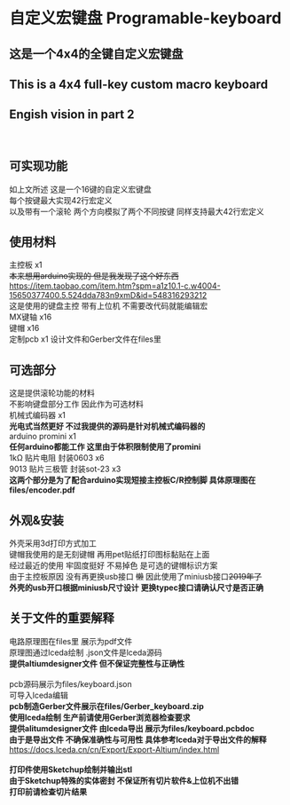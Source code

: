 # 自定义宏键盘 Programable-keyboard

这是一个4x4的全键自定义宏键盘 
----
This is a 4x4 full-key custom macro keyboard
----
Engish vision in part 2
----
<br>

可实现功能
----
如上文所述 这是一个16键的自定义宏键盘<br>
每个按键最大实现42行宏定义<br>
以及带有一个滚轮 两个方向模拟了两个不同按键 同样支持最大42行宏定义<br>


使用材料
----
主控板 x1 <br>
~~本来想用arduino实现的 但是我发现了这个好东西~~ <br>
https://item.taobao.com/item.htm?spm=a1z10.1-c.w4004-15650377400.5.524dda783n9xmD&id=548316293212  <br>
这是使用的键盘主控 带有上位机 不需要改代码就能编辑宏  <br>
MX键轴 x16 <br>
键帽 x16 <br>
定制pcb x1 设计文件和Gerber文件在files里 <br>

可选部分
----
这是提供滚轮功能的材料 <br>
不影响键盘部分工作 因此作为可选材料 <br>
机械式编码器 x1 <br>
**光电式当然更好 不过我提供的源码是针对机械式编码器的** <br>
arduino promini x1 <br>
**任何arduino都能工作 这里由于体积限制使用了promini** <br>
1kΩ 贴片电阻 封装0603 x6 <br>
9013 贴片三极管 封装sot-23 x3 <br>
**这两个部分是为了配合arduino实现短接主控板C/R控制脚 具体原理图在files/encoder.pdf** <br>

外观&安装
----
外壳采用3d打印方式加工 <br>
键帽我使用的是无刻键帽 再用pet贴纸打印图标黏贴在上面 <br>
经过最近的使用 牢固度挺好 不易掉色 是可选的键帽标识方案 <br>
由于主控板原因 没有再更换usb接口 ~~懒~~ 因此使用了miniusb接口~~2019年了~~ <br>
**外壳的usb开口根据miniusb尺寸设计 更换typec接口请确认尺寸是否正确** <br>

关于文件的重要解释
----
电路原理图在files里 展示为pdf文件 <br> 
原理图通过lceda绘制 .json文件是lceda源码 <br> 
**提供altiumdesigner文件 但不保证完整性与正确性** <br>
<br>
pcb源码展示为files/keyboard.json<br>
可导入lceda编辑 <br>
**pcb制造Gerber文件展示在files/Gerber_keyboard.zip** <br>
**使用lceda绘制 生产前请使用Gerber浏览器检查要求** <br>
**提供alitumdesigner文件 由lceda导出 展示为files/keyboard.pcbdoc** <br>
**由于是导出文件 不确保准确性与可用性 具体参考lceda对于导出文件的解释** <br>
https://docs.lceda.cn/cn/Export/Export-Altium/index.html <br>
<br>
**打印件使用Sketchup绘制并输出stl** <br>
**由于Sketchup特殊的实体密封 不保证所有切片软件&上位机不出错** <br>
**打印前请检查切片结果** <br>
